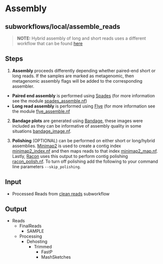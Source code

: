 # Assembly

## subworkflows/local/assemble_reads

>**NOTE:**
>Hybrid assembly of long and short reads uses a different workflow that can be found [here](/mikrokondo/docs/subworkflows/hybrid_assembly/)

## Steps

1. **Assembly** proceeds differently depending whether paired-end short or long reads. If the samples are marked as metagenomic, then metagenomic assembly flags will be added to the corresponding assembler.
  - **Paired end assembly** is performed using [Spades](https://github.com/ablab/spades) (for more information see the module [spades_assemble.nf](https://github.com/phac-nml/mikrokondo/blob/main/modules/local/spades_assemble.nf))
  - **Long read assembly** is performed using [Flye](https://github.com/fenderglass/Flye) (for more information see the module [flye_assemble.nf](https://github.com/phac-nml/mikrokondo/blob/main/modules/local/flye_assemble.nf)

2. **Bandage plots** are generated using [Bandage](https://rrwick.github.io/Bandage/), these images were included as they can be informative of assembly quality in some situations [bandage_image.nf](https://github.com/phac-nml/mikrokondo/blob/main/modules/local/bandage_image.nf).

3. **Polishing** (OPTIONAL) can be performed on either short or long/hybrid assemblies. [Minimap2](https://github.com/lh3/minimap2) is used to create a contig index [minimap2_index.nf](https://github.com/phac-nml/mikrokondo/blob/main/modules/local/minimap2_index.nf) and then maps reads to that index [minimap2_map.nf](https://github.com/phac-nml/mikrokondo/blob/main/modules/local/minimap2_map.nf). Lastly, [Racon](https://github.com/isovic/racon) uses this output to perform contig polishing [racon_polish.nf](https://github.com/phac-nml/mikrokondo/blob/main/modules/local/racon_polish.nf). To turn off polishing add the following to your command line parameters `--skip_polishing`.

## Input
- Processed Reads from [clean reads](/docs/subworkflows/clean_reads) subworkflow

## Output
- Reads
  - FinalReads
    - SAMPLE
  - Processing
    - Dehosting
      - Trimmed
        - FastP
        - MashSketches
